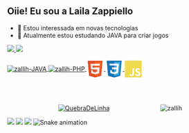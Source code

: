 ## Oiie! Eu sou a Laila Zappiello

- 👀 Estou interessada em novas tecnologias
- 📖 Atualmente estou estudando JAVA para criar jogos



<div>
  <a href="https://github.com/zallih">
  <img height="150em" src="https://github-readme-stats.vercel.app/api?username=zallih&show_icons=true&theme=cobalt&include_all_commits=true&count_private=true"/>
  <img height="150em" src="https://github-readme-stats.vercel.app/api/top-langs/?username=zallih&layout=compact&langs_count=7&theme=cobalt"/>
</div>

<div style="display: inline_block"><br>

  <img align="center" alt="zallih-JAVA" height="40" width="40" src="https://cdn.jsdelivr.net/gh/devicons/devicon/icons/java/java-original.svg">
  <img align="center" alt="zallih-PHP" height="40" width="40" src="https://cdn.jsdelivr.net/gh/devicons/devicon/icons/php/php-plain.svg">
  <img align="center" alt="zallih-HTML" height="40" width="40" src="https://raw.githubusercontent.com/devicons/devicon/master/icons/html5/html5-original.svg">
  <img align="center" alt="zalli-CSS" height="40" width="40" src="https://raw.githubusercontent.com/devicons/devicon/master/icons/css3/css3-original.svg">
  <img align="center" alt="zallih-Js" height="40" width="40" src="https://raw.githubusercontent.com/devicons/devicon/master/icons/javascript/javascript-plain.svg">
  
  <br><br>
  
  <img align="right" alt="zallih" width="150" src="https://media.discordapp.net/attachments/783761333358166056/872618413040730133/WhatsApp_Image_2021-08-04_at_19.42.37.jpeg?width=370&height=370">
</div>

<p align="middle">
  <img width="200" alt="QuebraDeLinha" src="https://media.discordapp.net/attachments/783761333358166056/875852044928425984/divider-2461548_640.png">
  </p>

<div>

  <a href="https://www.instagram.com/laila_zappiello/" target="_blank"><img src="https://img.shields.io/badge/-Instagram-%23E4405F?style=for-the-badge&logo=instagram&logoColor=white" target="blank"></a>
  <a href="https://www.facebook.com/laila.zappiello.5/" target="_blank"><img src="https://img.shields.io/badge/Facebook-1877F2?style=for-the-badge&logo=facebook&logoColor=white" target="blank"></a> 
  <a href="https://www.linkedin.com/in/laila-zappiello/" target="_blank"><img src="https://img.shields.io/badge/-LinkedIn-%230077B5?style=for-the-badge&logo=linkedin&logoColor=white" target="_blank"></a> 
  ![Snake animation](https://github.com/zallih/zallih/blob/output/github-contribution-grid-snake.svg)

</div>


